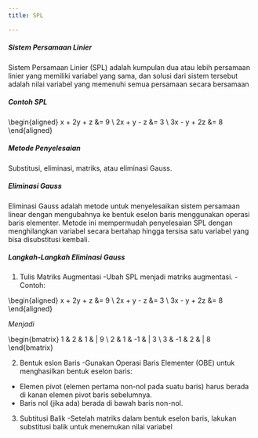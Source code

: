 ```yaml
---
title: SPL

---
```


##### Sistem Persamaan Linier
Sistem Persamaan Linier (SPL) adalah kumpulan dua atau lebih persamaan linier yang memiliki variabel yang sama, dan solusi dari sistem tersebut adalah nilai variabel yang memenuhi semua persamaan secara bersamaan
##### Contoh SPL 

\begin{aligned}
    x + 2y + z &= 9 \\
    2x + y - z &= 3 \\
    3x - y + 2z &= 8
\end{aligned}


##### Metode Penyelesaian
Substitusi, eliminasi, matriks, atau eliminasi Gauss.

##### Eliminasi Gauss
Eliminasi Gauss adalah metode untuk menyelesaikan sistem persamaan linear dengan mengubahnya ke bentuk eselon baris menggunakan operasi baris elementer.
Metode ini mempermudah penyelesaian SPL dengan menghilangkan variabel secara bertahap hingga tersisa satu variabel yang bisa disubstitusi kembali.

##### Langkah-Langkah Eliminasi Gauss
1. Tulis Matriks Augmentasi
-Ubah SPL menjadi matriks augmentasi.
-Contoh:

\begin{aligned}
    x + 2y + z &= 9 \\
    2x + y - z &= 3 \\
    3x - y + 2z &= 8
\end{aligned}

*Menjadi*

\begin{bmatrix} 
1 & 2 & 1 & | 9 \\ 
2 & 1 & -1 & | 3 \\ 
3 & -1 & 2 & | 8 
\end{bmatrix}

2. Bentuk eslon Baris
-Gunakan Operasi Baris Elementer (OBE) untuk menghasilkan bentuk eselon baris:
* Elemen pivot (elemen pertama non-nol pada suatu baris) harus berada di kanan elemen pivot baris sebelumnya.
* Baris nol (jika ada) berada di bawah baris non-nol.

3. Subtitusi Balik
-Setelah matriks dalam bentuk eselon baris, lakukan substitusi balik untuk menemukan nilai variabel



    